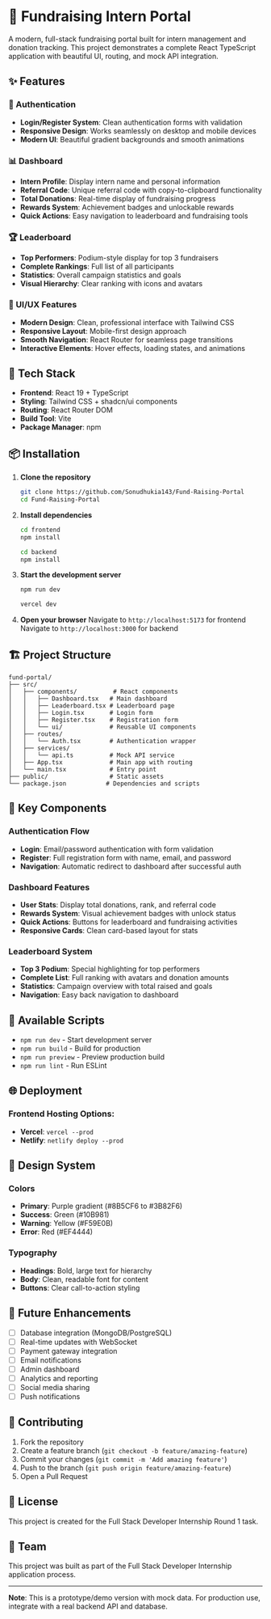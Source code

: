 # 🎯 Fundraising Intern Portal

A modern, full-stack fundraising portal built for intern management and donation tracking. This project demonstrates a complete React TypeScript application with beautiful UI, routing, and mock API integration.

## ✨ Features

### 🔐 Authentication
- **Login/Register System**: Clean authentication forms with validation
- **Responsive Design**: Works seamlessly on desktop and mobile devices
- **Modern UI**: Beautiful gradient backgrounds and smooth animations

### 📊 Dashboard
- **Intern Profile**: Display intern name and personal information
- **Referral Code**: Unique referral code with copy-to-clipboard functionality
- **Total Donations**: Real-time display of fundraising progress
- **Rewards System**: Achievement badges and unlockable rewards
- **Quick Actions**: Easy navigation to leaderboard and fundraising tools

### 🏆 Leaderboard
- **Top Performers**: Podium-style display for top 3 fundraisers
- **Complete Rankings**: Full list of all participants
- **Statistics**: Overall campaign statistics and goals
- **Visual Hierarchy**: Clear ranking with icons and avatars

### 🎨 UI/UX Features
- **Modern Design**: Clean, professional interface with Tailwind CSS
- **Responsive Layout**: Mobile-first design approach
- **Smooth Navigation**: React Router for seamless page transitions
- **Interactive Elements**: Hover effects, loading states, and animations

## 🚀 Tech Stack

- **Frontend**: React 19 + TypeScript
- **Styling**: Tailwind CSS + shadcn/ui components
- **Routing**: React Router DOM
- **Build Tool**: Vite
- **Package Manager**: npm

## 📦 Installation

1. **Clone the repository**
   ```bash
   git clone https://github.com/Sonudhukia143/Fund-Raising-Portal
   cd Fund-Raising-Portal
   ```

2. **Install dependencies**
   ```bash
   cd frontend
   npm install
   ```
   ```bash
   cd backend 
   npm install
   ```

3. **Start the development server**
   ```bash
   npm run dev
   ```
   ```bash
   vercel dev
   ```

4. **Open your browser**
   Navigate to `http://localhost:5173` for frontend
   Navigate to `http://localhost:3000` for backend

## 🏗️ Project Structure

```
fund-portal/
├── src/
│   ├── components/          # React components
│   │   ├── Dashboard.tsx   # Main dashboard
│   │   ├── Leaderboard.tsx # Leaderboard page
│   │   ├── Login.tsx       # Login form
│   │   ├── Register.tsx    # Registration form
│   │   └── ui/             # Reusable UI components
│   ├── routes/
│   │   └── Auth.tsx        # Authentication wrapper
│   ├── services/
│   │   └── api.ts          # Mock API service
│   ├── App.tsx             # Main app with routing
│   └── main.tsx            # Entry point
├── public/                 # Static assets
└── package.json           # Dependencies and scripts
```

## 🎯 Key Components

### Authentication Flow
- **Login**: Email/password authentication with form validation
- **Register**: Full registration form with name, email, and password
- **Navigation**: Automatic redirect to dashboard after successful auth

### Dashboard Features
- **User Stats**: Display total donations, rank, and referral code
- **Rewards System**: Visual achievement badges with unlock status
- **Quick Actions**: Buttons for leaderboard and fundraising activities
- **Responsive Cards**: Clean card-based layout for stats

### Leaderboard System
- **Top 3 Podium**: Special highlighting for top performers
- **Complete List**: Full ranking with avatars and donation amounts
- **Statistics**: Campaign overview with total raised and goals
- **Navigation**: Easy back navigation to dashboard

## 🔧 Available Scripts

- `npm run dev` - Start development server
- `npm run build` - Build for production
- `npm run preview` - Preview production build
- `npm run lint` - Run ESLint

## 🌐 Deployment

### Frontend Hosting Options:
- **Vercel**: `vercel --prod`
- **Netlify**: `netlify deploy --prod`

## 🎨 Design System

### Colors
- **Primary**: Purple gradient (#8B5CF6 to #3B82F6)
- **Success**: Green (#10B981)
- **Warning**: Yellow (#F59E0B)
- **Error**: Red (#EF4444)

### Typography
- **Headings**: Bold, large text for hierarchy
- **Body**: Clean, readable font for content
- **Buttons**: Clear call-to-action styling

## 🔮 Future Enhancements

- [ ] Database integration (MongoDB/PostgreSQL)
- [ ] Real-time updates with WebSocket
- [ ] Payment gateway integration
- [ ] Email notifications
- [ ] Admin dashboard
- [ ] Analytics and reporting
- [ ] Social media sharing
- [ ] Push notifications

## 🤝 Contributing

1. Fork the repository
2. Create a feature branch (`git checkout -b feature/amazing-feature`)
3. Commit your changes (`git commit -m 'Add amazing feature'`)
4. Push to the branch (`git push origin feature/amazing-feature`)
5. Open a Pull Request

## 📄 License

This project is created for the Full Stack Developer Internship Round 1 task.

## 👥 Team

This project was built as part of the Full Stack Developer Internship application process.

---

**Note**: This is a prototype/demo version with mock data. For production use, integrate with a real backend API and database.
